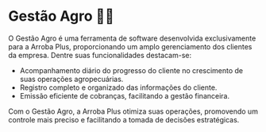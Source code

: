 # Gestão Agro 🌾🐄

<p>O Gestão Agro é uma ferramenta de software desenvolvida exclusivamente para a Arroba Plus, proporcionando um amplo gerenciamento dos clientes da empresa. Dentre suas funcionalidades destacam-se:</p>

- Acompanhamento diário do progresso do cliente no crescimento de suas operações agropecuárias.
- Registro completo e organizado das informações do cliente.
- Emissão eficiente de cobranças, facilitando a gestão financeira.

<p>Com o Gestão Agro, a Arroba Plus otimiza suas operações, promovendo um controle mais preciso e facilitando a tomada de decisões estratégicas.</p>

